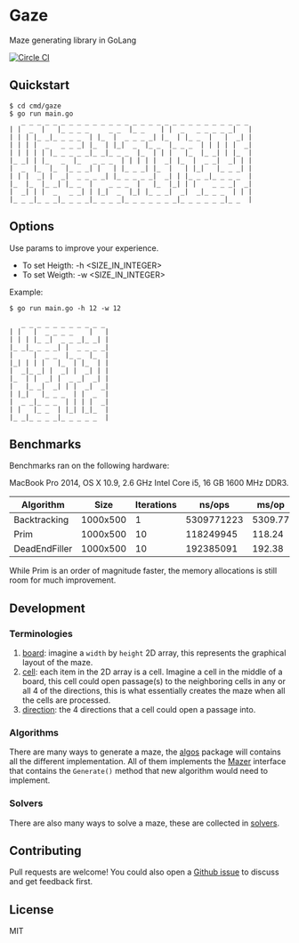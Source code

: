 # Gaze
Maze generating library in GoLang

[![Circle CI](https://circleci.com/gh/wliao008/gaze.png?style=shield)](https://circleci.com/gh/wliao008/gaze)

## Quickstart
```
$ cd cmd/gaze
$ go run main.go
   _ _ _ _ _ _ _ _ _ _ _ _ _ _ _ _ _ _ _ _ _ _ _ _ _ _ _ _ _
| |  _  |   |_ _ _ _     _ _  |_ _    | |  _   _ _ _ _ _|   |
| | | |_ _|_ _ _ _  | |_  |  _ _ _ _| |_  | |_ _  |   |  _| |
| | | |  _   _ _ _| |_  | |_|  _  |_ _  |_ _ _  | | | | |  _|
| | | | | |_ _ _ _ _|_ _|_ _ _  |_  | | |   |_  |_ _| | |_  |
|_ _| | |_   _  |_   _ _ _  | | | | |  _| |_  |  _ _|  _| | |
|  _  |_  |_  |_ _ _| |   | |_ _ _| |_  |   | |_|   |_ _ _| |
| | |  _| |  _|  _ _ _ _| |_ _ _ _ _|  _| | |_ _ _|_ _ _ _  |
|_  |_  |_ _| |_ _  |    _ _ _  |   |_  |_| | |    _ _ _|  _|
|  _| | |  _   _ _| | |_|  _  |_| |_ _ _|  _|  _|_ _ _  | | |
|_ _ _|_ _ _|_ _ _ _|_ _ _ _|_ _ _ _ _ _ _|_ _ _ _ _ _|_ _  |
```
## Options
Use params to improve your experience.
  - To set Heigth: -h <SIZE_IN_INTEGER>
  - To set Weigth: -w <SIZE_IN_INTEGER>

Example: 
```
$ go run main.go -h 12 -w 12

   _ _ _ _ _ _ _ _ _ _ _
| |   |  _ _ _ _    |   |
| | | |_ _|  _ _ _|_ _| |
|_ _|_ _ _ _| |  _ _ _ _|
|     |  _ _  |_ _  |_  |
|_| | | |   |_  | |_  | |
|  _|_ _| |  _| |  _| | |
|_  | |  _| |  _ _|  _| |
|   |_ _|  _| | |  _|  _|
| |_|   |_ _ _  | |  _  |
|  _ _|_ _ _  | | | |  _|
| |   |_ _  | |_| |_|_  |
|_ _|_ _ _ _|_ _ _ _ _  |
```

## Benchmarks

Benchmarks ran on the following hardware: 

MacBook Pro 2014, OS X 10.9, 2.6 GHz Intel Core i5, 16 GB 1600 MHz DDR3.

Algorithm | Size | Iterations | ns/ops | ms/op | allocs/op
----------|-------|------|-----------|---------|-----------
Backtracking | 1000x500 | 1 | 5309771223 | 5309.77 | 1002
Prim | 1000x500 | 10 | 118249945 | 118.24 | 1055533
DeadEndFiller | 1000x500 | 10 | 192385091 | 192.38 | 2004517

While Prim is an order of magnitude faster, the memory allocations is still room for much improvement.


## Development

### Terminologies
1. [board](https://github.com/wliao008/gaze/blob/master/board.go): imagine a `width` by `height` 2D array, this represents the graphical layout of the maze.
2. [cell](https://github.com/wliao008/gaze/blob/master/cell.go): each item in the 2D array is a cell. Imagine a cell in the middle of a board, this cell could open passage(s) to the neighboring cells in any or all 4 of the directions, this is what essentially creates the maze when all the cells are processed.
3. [direction](https://github.com/wliao008/gaze/blob/master/direction.go): the 4 directions that a cell could open a passage into.

### Algorithms
There are many ways to generate a maze, the [algos](https://github.com/wliao008/gaze/tree/master/algos) package will contains all the different implementation. All of them implements the [Mazer](https://github.com/wliao008/gaze/blob/master/mazer.go) interface that contains the `Generate()` method that new  algorithm would need to implement.

### Solvers
There are also many ways to solve a maze, these are collected in [solvers](https://github.com/wliao008/gaze/tree/master/solvers).



## Contributing
Pull requests are welcome! You could also open a [Github issue](https://github.com/wliao008/gaze/issues) to discuss and get feedback first.

## License
MIT
